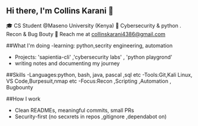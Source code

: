 ## Hi there, I'm Collins Karani 👋

🎓 CS Student @Maseno University (Kenya)
🔐 Cybersecurity & python . Recon & Bug Bouty
📩 Reach me at collinskarani4386@gmail.com

##What I'm doing
-learning: python,secrity engineering, automation
- Projects: 'sapientia-cli' ,'cybersecurity labs' , 'python playgrond'
- writing notes and documenting my journey

##Skills
-Languages:python, bash, java, pascal ,sql etc
-Tools:Git,Kali Linux, VS Code,Burpesuit,nmap etc
-Focus:Recon ,Scripting ,Automation , Bugbounty

##How I work
- Clean READMEs, meaningful commits, small PRs
- Security-first (no secxrets in repos ,gitignore ,dependabot on)
